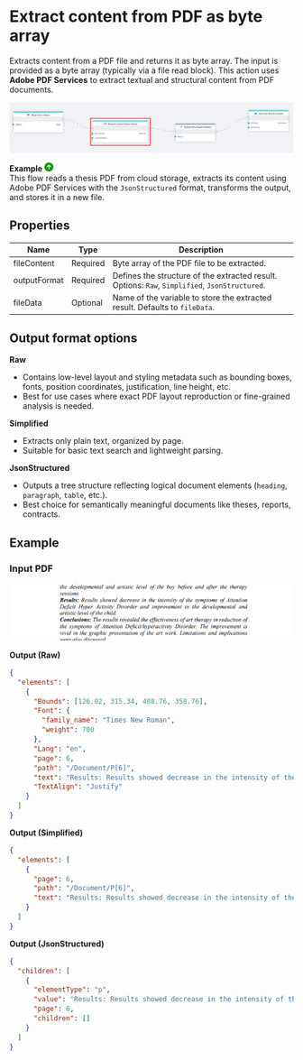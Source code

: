 # Extract content from PDF as byte array

Extracts content from a PDF file and returns it as byte array. 
The input is provided as a byte array (typically via a file read block). This action uses **Adobe PDF Services** to extract textual and structural content from PDF documents.

![img](../../../../images/flow/extract-content-from-pdf-as-byte-array.png)

**Example** ![img](../../../../images/strz.jpg)  
This flow reads a thesis PDF from cloud storage, extracts its content using Adobe PDF Services with the `JsonStructured` format, transforms the output, and stores it in a new file.



## Properties

| Name            | Type     | Description                                                                 |
|-----------------|----------|-----------------------------------------------------------------------------|
| fileContent   | Required   | Byte array of the PDF file to be extracted.     |
| outputFormat  | Required     | Defines the structure of the extracted result. Options: `Raw`, `Simplified`, `JsonStructured`. |
| fileData      | Optional   | Name of the variable to store the extracted result. Defaults to `fileData`. |


## Output format options

**Raw**
- Contains low-level layout and styling metadata such as bounding boxes, fonts, position coordinates, justification, line height, etc.
- Best for use cases where exact PDF layout reproduction or fine-grained analysis is needed.

**Simplified**
- Extracts only plain text, organized by page.
- Suitable for basic text search and lightweight parsing.

**JsonStructured**
- Outputs a tree structure reflecting logical document elements (`heading`, `paragraph`, `table`, etc.).
- Best choice for semantically meaningful documents like theses, reports, contracts.


## Example

### Input PDF


![img](../../../../images/flow/extract-content-from-pdf-as-byte-array2.png)


**Output (Raw)**

```json
{
  "elements": [
    {
      "Bounds": [126.02, 315.34, 488.76, 358.76],
      "Font": {
        "family_name": "Times New Roman",
        "weight": 700
      },
      "Lang": "en",
      "page": 6,
      "path": "/Document/P[6]",
      "text": "Results: Results showed decrease in the intensity of the symptoms of Attention-Deficit/Hyperactivity Disorder...",
      "TextAlign": "Justify"
    }
  ]
}
```

**Output (Simplified)**

```json
{
  "elements": [
    {
      "page": 6,
      "path": "/Document/P[6]",
      "text": "Results: Results showed decrease in the intensity of the symptoms of Attention-Deficit/Hyperactivity Disorder..."
    }
  ]
}
```

**Output (JsonStructured)**

```json
{
  "children": [
    {
      "elementType": "p",
      "value": "Results: Results showed decrease in the intensity of the symptoms of Attention-Deficit/Hyperactivity Disorder...",
      "page": 6,
      "children": []
    }
  ]
}
```